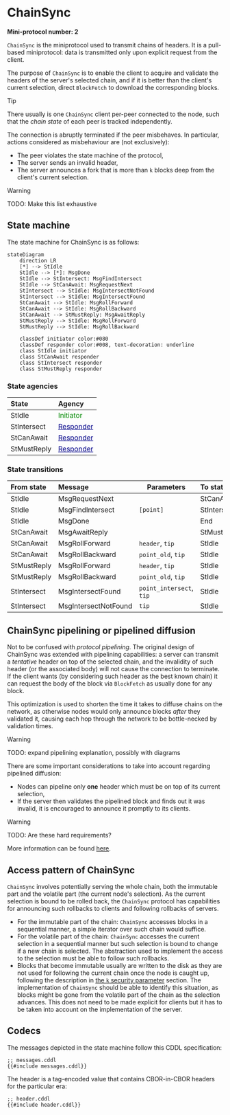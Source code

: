 # ChainSync

**Mini-protocol number: 2**

`ChainSync` is the miniprotocol used to transmit chains of headers. It is a
pull-based miniprotocol: data is transmitted only upon explicit request from the
client.

The purpose of `ChainSync` is to enable the client to acquire and validate the
headers of the server's selected chain, and if it is better than the client's
current selection, direct `BlockFetch` to download the corresponding blocks.

> [!TIP]
>
> There usually is one `ChainSync` client per-peer connected to the node, such
> that the _chain state_ of each peer is tracked independently.

The connection is abruptly terminated if the peer misbehaves. In particular,
actions considered as misbehaviour are (not exclusively):

- The peer violates the state machine of the protocol,
- The server sends an invalid header,
- The server announces a fork that is more than `k` blocks deep from the
  client's current selection.

> [!WARNING]
>
> TODO: Make this list exhaustive

## State machine

The state machine for ChainSync is as follows:

```mermaid
stateDiagram
    direction LR
    [*] --> StIdle
    StIdle --> [*]: MsgDone
    StIdle --> StIntersect: MsgFindIntersect
    StIdle --> StCanAwait: MsgRequestNext
    StIntersect --> StIdle: MsgIntersectNotFound
    StIntersect --> StIdle: MsgIntersectFound
    StCanAwait --> StIdle: MsgRollForward
    StCanAwait --> StIdle: MsgRollBackward
    StCanAwait --> StMustReply: MsgAwaitReply
    StMustReply --> StIdle: MsgRollForward
    StMustReply --> StIdle: MsgRollBackward

    classDef initiator color:#080
    classDef responder color:#008, text-decoration: underline
    class StIdle initiator
    class StCanAwait responder
    class StIntersect responder
    class StMustReply responder
```

### State agencies

| State       | Agency                                                              |
| :---------- | :------------------------------------------------------------------ |
| StIdle      | <span style="color:#080">Initiator</span>                           |
| StIntersect | <span style="color:#008;text-decoration:underline">Responder</span> |
| StCanAwait  | <span style="color:#008;text-decoration:underline">Responder</span> |
| StMustReply | <span style="color:#008;text-decoration:underline">Responder</span> |

### State transitions

| From state  | Message              | Parameters               | To state    |
| :---------- | :------------------- | ------------------------ | :---------- |
| StIdle      | MsgRequestNext       |                          | StCanAwait  |
| StIdle      | MsgFindIntersect     | `[point]`                | StIntersect |
| StIdle      | MsgDone              |                          | End         |
| StCanAwait  | MsgAwaitReply        |                          | StMustReply |
| StCanAwait  | MsgRollForward       | `header`, `tip`          | StIdle      |
| StCanAwait  | MsgRollBackward      | `point_old`, `tip`       | StIdle      |
| StMustReply | MsgRollForward       | `header`, `tip`          | StIdle      |
| StMustReply | MsgRollBackward      | `point_old`, `tip`       | StIdle      |
| StIntersect | MsgIntersectFound    | `point_intersect`, `tip` | StIdle      |
| StIntersect | MsgIntersectNotFound | `tip`                    | StIdle      |

## ChainSync pipelining or pipelined diffusion

Not to be confused with _protocol pipelining_. The original design of ChainSync
was extended with pipelining capabilities: a server can transmit a _tentative_
header on top of the selected chain, and the invalidity of such header (or the
associated body) will not cause the connection to terminate. If the client wants
(by considering such header as the best known chain) it can request the body of
the block via `BlockFetch` as usually done for any block.

This optimization is used to shorten the time it takes to diffuse chains on the
network, as otherwise nodes would only announce blocks _after_ they validated
it, causing each hop through the network to be bottle-necked by validation
times.

> [!WARNING]
>
> TODO: expand pipelining explanation, possibly with diagrams

There are some important considerations to take into account regarding pipelined
diffusion:

- Nodes can pipeline only **one** header which must be on top of its current
  selection,
- If the server then validates the pipelined block and finds out it was invalid,
  it is encouraged to announce it promptly to its clients.

> [!WARNING]
>
> TODO: Are these hard requirements?

More information can be found [here][pipelining].

## Access pattern of ChainSync

`ChainSync` involves potentially serving the whole chain, both the immutable
part and the volatile part (the current node's selection). As the current
selection is bound to be rolled back, the `ChainSync` protocol has capabilities
for announcing such rollbacks to clients and following rollbacks of servers.

- For the immutable part of the chain: `ChainSync` accesses blocks in a
  sequential manner, a simple iterator over such chain would suffice.
- For the volatile part of the chain: `ChainSync` accesses the current
  selection in a sequential manner but such selection is bound to
  change if a new chain is selected. The abstraction used to implement
  the access to the selection must be able to follow such rollbacks.
- Blocks that become immutable usually are written to the disk as they are not
  used for following the current chain once the node is caught up, following the
  description in [the `k` security parameter][k-secparam] section. The
  implementation of `ChainSync` should be able to identify this situation, as
  blocks might be gone from the volatile part of the chain as the selection
  advances. This does not need to be made explicit for clients but it has to be
  taken into account on the implementation of the server.

## Codecs

The messages depicted in the state machine follow this CDDL specification:

```cddl
;; messages.cddl
{{#include messages.cddl}}
```

The header is a tag-encoded value that contains CBOR-in-CBOR headers
for the particular era:

```cddl
;; header.cddl
{{#include header.cddl}}
```

[k-secparam]: ../../../consensus/chainsel.md#the-k-security-parameter
[pipelining]: https://iohk.io/en/blog/posts/2022/02/01/introducing-pipelining-cardanos-consensus-layer-scaling-solution/
